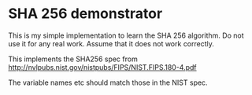 # SHA 256 demonstrator

This is my simple implementation to learn the SHA 256 algorithm. Do not use it for any real work. Assume that it does not work correctly.

This implements the SHA256 spec from http://nvlpubs.nist.gov/nistpubs/FIPS/NIST.FIPS.180-4.pdf

The variable names etc should match those in the NIST spec.

